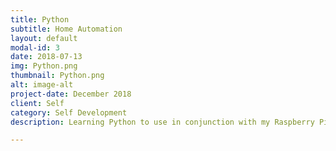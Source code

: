 ```yaml
---
title: Python
subtitle: Home Automation
layout: default
modal-id: 3
date: 2018-07-13
img: Python.png
thumbnail: Python.png
alt: image-alt
project-date: December 2018
client: Self
category: Self Development
description: Learning Python to use in conjunction with my Raspberry Pi 3 model B. After setting up some basic stuff like a Network Ad Blocker, Kodi Home Theater Software and Parsec, I'm currently planning to connect some LEDs to the Pi and use Python to program them to act as an ambilight for the TV.

---
```

